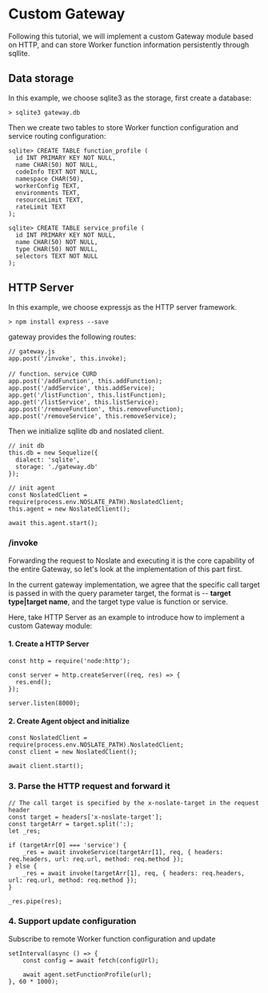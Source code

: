 # Custom Gateway

Following this tutorial, we will implement a custom Gateway module based on HTTP, and can store Worker function information persistently through sqllite.

## Data storage
In this example, we choose sqlite3 as the storage, first create a database:
```
> sqlite3 gateway.db
```
Then we create two tables to store Worker function configuration and service routing configuration:
```
sqlite> CREATE TABLE function_profile (
  id INT PRIMARY KEY NOT NULL,
  name CHAR(50) NOT NULL,
  codeInfo TEXT NOT NULL,
  namespace CHAR(50),
  workerConfig TEXT,
  environments TEXT,
  resourceLimit TEXT,
  rateLimit TEXT
);

sqlite> CREATE TABLE service_profile (
  id INT PRIMARY KEY NOT NULL,
  name CHAR(50) NOT NULL,
  type CHAR(50) NOT NULL,
  selectors TEXT NOT NULL
);
```

## HTTP Server
In this example, we choose expressjs as the HTTP server framework.
```
> npm install express --save
```

gateway provides the following routes:
```
// gateway.js
app.post('/invoke', this.invoke);

// function、service CURD
app.post('/addFunction', this.addFunction);
app.post('/addService', this.addService);
app.get('/listFunction', this.listFunction);
app.get('/listService', this.listService);
app.post('/removeFunction', this.removeFunction);
app.post('/removeService', this.removeService);
```

Then we initialize sqllite db and noslated client.

```
// init db
this.db = new Sequelize({
  dialect: 'sqlite',
  storage: './gateway.db'
});

// init agent
const NoslatedClient = require(process.env.NOSLATE_PATH).NoslatedClient;
this.agent = new NoslatedClient();

await this.agent.start();
```

### /invoke
Forwarding the request to Noslate and executing it is the core capability of the entire Gateway, so let's look at the implementation of this part first.

In the current gateway implementation, we agree that the specific call target is passed in with the query parameter target, the format is -- **target type|target name**, and the target type value is function or service.

Here, take HTTP Server as an example to introduce how to implement a custom Gateway module:

#### 1. Create a HTTP Server
```
const http = require('node:http');

const server = http.createServer((req, res) => {
  res.end();
});

server.listen(8000);
```

#### 2. Create Agent object and initialize
```
const NoslatedClient = require(process.env.NOSLATE_PATH).NoslatedClient;
const client = new NoslatedClient();

await client.start();
```

### 3. Parse the HTTP request and forward it
```
// The call target is specified by the x-noslate-target in the request header
const target = headers['x-noslate-target'];
const targetArr = target.split(':);
let _res;

if (targetArr[0] === 'service') {
    _res = await invokeService(targetArr[1], req, { headers: req.headers, url: req.url, method: req.method });
} else {
    _res = await invoke(targetArr[1], req, { headers: req.headers, url: req.url, method: req.method });
}

_res.pipe(res);
```

### 4. Support update configuration
Subscribe to remote Worker function configuration and update
```
setInterval(async () => {
    const config = await fetch(configUrl);

    await agent.setFunctionProfile(url);
}, 60 * 1000);
```